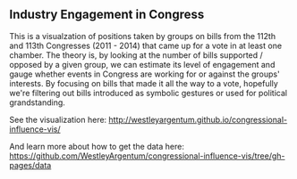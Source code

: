 ## Industry Engagement in Congress

This is a visualzation of positions taken by groups on bills from the 112th and 113th Congresses (2011 - 2014) that came up for a vote in at least one chamber. The theory is, by looking at the number of bills supported / opposed by a given group, we can estimate its level of engagement and gauge whether events in Congress are working for or against the groups' interests. By focusing on bills that made it all the way to a vote, hopefully we're filtering out bills introduced as symbolic gestures or used for political grandstanding.

See the visualization here: http://westleyargentum.github.io/congressional-influence-vis/

And learn more about how to get the data here: https://github.com/WestleyArgentum/congressional-influence-vis/tree/gh-pages/data
